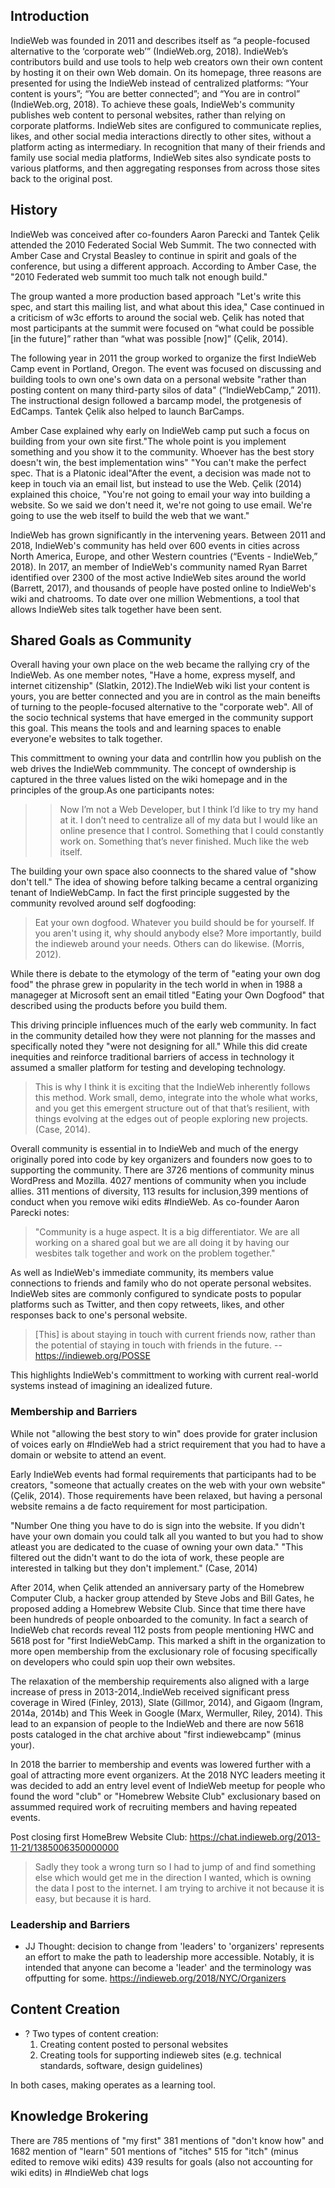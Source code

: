 ## Introduction

IndieWeb was founded in 2011 and describes itself as “a people-focused alternative to the ‘corporate web’” (IndieWeb.org, 2018). IndieWeb’s contributors build and use tools to help web creators own their own content by hosting it on their own Web domain. On its homepage, three reasons are presented for using the IndieWeb instead of centralized platforms: “Your content is yours”; “You are better connected”; and “You are in control” (IndieWeb.org, 2018). To achieve these goals, IndieWeb's community publishes web content to personal websites, rather than relying on corporate platforms. IndieWeb sites are configured to communicate replies, likes, and other social media interactions directly to other sites, without a platform acting as intermediary. In recognition that many of their friends and family use social media platforms, IndieWeb sites also syndicate posts to various platforms, and then aggregating responses from across those sites back to the original post.

## History
IndieWeb was conceived after  co-founders Aaron Parecki and Tantek Çelik attended the 2010 Federated Social Web Summit.
The two connected with Amber Case and Crystal Beasley to continue in spirit and goals of the conference, but using a different approach. According to Amber Case, the "2010 Federated web summit too much talk not enough build."

The group wanted a more production based approach  "Let's write this spec, and start this mailing list, and what about this idea," Case continued in a criticism of w3c efforts to around the social web. Çelik has noted that most participants at the summit were focused on “what could be possible [in the future]” rather than “what was possible [now]” (Çelik, 2014).

The following year in 2011 the group worked to  organize the first IndieWeb Camp event in Portland, Oregon.  The event was focused on discussing and building tools to own one's own data on a personal website "rather than posting content on many third-party silos of data" (“IndieWebCamp,” 2011). The instructional design followed a barcamp model, the protgenesis of EdCamps. Tantek Çelik also helped to launch BarCamps.

Amber Case explained why early on IndieWeb camp put such a focus on building from your own site first."The whole point is you implement something and you show it to the community. Whoever has the best story doesn't win, the best implementation wins"
"You can't make the perfect spec. That is a Platonic ideal"After the event, a decision was made not to keep in touch via an email list, but instead to use the Web.  Çelik (2014) explained this choice, "You're not going to email your way into building a website. So we said we don't need it, we're not going to use email. We're going to use the web itself to build the web that we want."

IndieWeb has grown significantly in the intervening years. Between 2011 and 2018, IndieWeb's community has held over 600 events in cities across North America, Europe, and other Western countries (“Events - IndieWeb,” 2018). In 2017, an member of IndieWeb's community named Ryan Barret identified over 2300 of the most active IndieWeb sites around the world (Barrett, 2017), and thousands of people have posted online to IndieWeb's wiki and chatrooms. To date over one million Webmentions, a tool that allows IndieWeb sites talk together have been sent.

## Shared Goals as Community

Overall having your own place on the web became the rallying cry of the IndieWeb. As one member notes, "Have a home, express myself, and internet citizenship" (Slatkin, 2012).The IndieWeb wiki list your content is yours, you are better connected and you are in control as the main beneifts of turning to the people-focused alternative to the "corporate web". All of the socio technical systems that have emerged in the community support this goal. This means the tools and and learning spaces to enable everyone'e websites to talk together.

This committment to owning your data and contrllin how you publish on the web drives the IndieWeb commmunity. The concept of owndership is captured in the three values listed on the wiki homepage and in the principles of the group.As one participants notes:
>> Now I’m not a Web Developer, but I think I’d like to try my hand at it. I don’t need to centralize all of my data but I would like an online presence that I control. Something that I could constantly work on. Something that’s never finished. Much like the web itself.

The building your own space also coonnects to the shared value of "show don't tell." The idea of showing before talking became a central organizing tenant of IndieWebCamp. In fact the first principle suggested by the community revolved around self dogfooding:
>Eat your own dogfood. Whatever you build should be for yourself. If you aren't using it, why should anybody else? More importantly, build the indieweb around your needs. Others can do likewise. (Morris, 2012).

While there is debate to the etymology of the term of "eating your own dog food" the phrase grew in popularity in the tech world in when in 1988 a manageger at Microsoft sent an email titled "Eating your Own Dogfood" that described using the products before you build them.

This driving principle influences much of the early web community. In fact in the community detailed how they were not planning for the masses and specifically noted they "were not designing for all." While this did create inequities and reinforce traditional barriers of access in technology it assumed a smaller platform for testing and developing technology.

>This is why I think it is exciting that the IndieWeb inherently follows this method. Work small, demo, integrate into the whole what works, and you get this emergent structure out of that that’s resilient, with things evolving at the edges out of people exploring new projects. (Case, 2014).

Overall community is essential in to IndieWeb and much of the energy originally pored into code by key organizers and founders now goes to to supporting the community. There are 3726 mentions of community minus WordPress and Mozilla. 4027 mentions of community when you include allies. 311 mentions of diversity, 113 results for inclusion,399 mentions of conduct when you remove wiki edits #IndieWeb. As co-founder Aaron Parecki notes:

>"Community is a huge aspect. It is a big differentiator. We are all working on a shared goal but we are all doing it by having our wesbites talk together and work on the problem together."

As well as IndieWeb's immediate community, its members value connections to friends and family who do not operate personal websites. IndieWeb sites are commonly configured to syndicate posts to popular platforms such as Twitter, and then copy retweets, likes, and other responses back to one's personal website.

>[This] is about staying in touch with current friends now, rather than the potential of staying in touch with friends in the future. --https://indieweb.org/POSSE

This highlights IndieWeb's committment to working with current real-world systems instead of imagining an idealized future.

### Membership and Barriers

While not "allowing the best story to win" does provide for grater inclusion of voices early on #IndieWeb had a strict requirement that you had to have a domain or website to attend an event.

Early IndieWeb events had formal requirements that participants had to be creators, "someone that actually creates on the web with your own website" (Çelik, 2014). Those requirements have been relaxed, but having a personal website remains a de facto requirement for most participation.

"Number One thing you have to do is sign into the website. If you didn't have your own domain you could talk all you wanted to but you had to show atleast you are dedicated to the cuase of owning your own data." "This filtered out the didn't want to do the iota of work, these people are interested in talking but they don't implement." (Case, 2014)

After 2014, when Çelik attended an anniversary party of the Homebrew Computer Club, a hacker group attended by Steve Jobs and Bill Gates, he proposed adding a Homebrew Website Club. Since that time there have been hundreds of people onboarded to the comunity. In fact a search of IndieWeb chat records reveal 112 posts from people mentioning HWC and 5618 post for "first IndieWebCamp. This marked a shift in the organization to more open membership from the exclusionary role of focusing specifically on developers who could spin uop their own websites.

The relaxation of the membership requirements also aligned with a large increase of press in  2013-2014,.IndieWeb received significant press coverage in Wired (Finley, 2013), Slate (Gillmor, 2014), and Gigaom (Ingram, 2014a, 2014b) and This Week in Google (Marx, Wermuller, Riley, 2014). This lead to an expansion of people  to the IndieWeb and there are now 5618 posts cataloged in the chat archive about "first indiewebcamp" (minus your).

In 2018 the barrier to membership and events was lowered further with a goal of attracting more event organizers. At the 2018 NYC leaders meeting it was decided to add an entry level event of IndieWeb meetup for people who found the word "club" or "Homebrew Website Club" exclusionary based on assummed required work of recruiting members and having repeated events.

Post closing first HomeBrew Website Club: https://chat.indieweb.org/2013-11-21/1385006350000000

>  Sadly they took a wrong turn so I had to jump of and find something else which would get me in the direction I wanted, which is owning the data I post to the internet. I am trying to archive it not because it is easy, but because it is hard.

### Leadership and Barriers
- JJ Thought: decision to change from 'leaders' to 'organizers' represents an effort to make the path to leadership more accessible.  Notably, it is intended that anyone can become a 'leader' and the terminology was offputting for some.
https://indieweb.org/2018/NYC/Organizers

## Content Creation
- ? Two types of content creation:
    1. Creating content posted to personal websites
    2. Creating tools for supporting indieweb sites (e.g. technical standards, software, design guidelines)

In both cases, making operates as a learning tool.

## Knowledge Brokering

There are 785 mentions of "my first" 381 mentions of "don't know how" and 1682 mention of "learn" 501 mentions of "itches" 515 for "itch" (minus edited to remove wiki edits) 439 results for goals (also not accounting for wiki edits) in #IndieWeb chat logs
